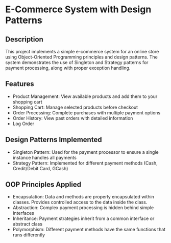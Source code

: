 # E-Commerce System with Design Patterns
## Description
This project implements a simple e-commerce system for an online store using Object-Oriented Programming principles and design patterns. The system demonstrates the use of Singleton and Strategy patterns for payment processing, along with proper exception handling.

## Features
  - Product Management: View available products and add them to your shopping cart
  - Shopping Cart: Manage selected products before checkout
  - Order Processing: Complete purchases with multiple payment options
  - Order History: View past orders with detailed information
  - Log Order

## Design Patterns Implemented
  - Singleton Pattern: Used for the payment processor to ensure a single instance handles all payments
  - Strategy Pattern: Implemented for different payment methods (Cash, Credit/Debit Card, GCash)

## OOP Principles Applied
  - Encapsulation: Data and methods are properly encapsulated within classes. Provides controlled access to the data inside the class.
  - Abstraction: Complex payment processing is hidden behind simple interfaces
  - Inheritance: Payment strategies inherit from a common interface or abstract class
  - Polymorphism: Different payment methods have the same functions that runs differently
